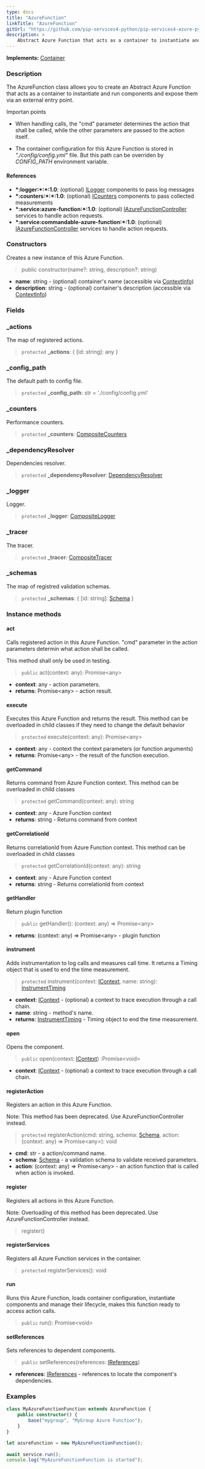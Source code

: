 ```yaml
---
type: docs
title: "AzureFunction"
linkTitle: "AzureFunction"
gitUrl: "https://github.com/pip-services4-python/pip-services4-azure-python"
description: >
    Abstract Azure Function that acts as a container to instantiate and run components and expose them via an external entry point. 
---
```


**Implements:** [Container](../../../container/containers/container)

### Description
The AzureFunction class allows you to create an Abstract Azure Function that acts as a container to instantiate and run components and expose them via an external entry point. 

Importan points

- When handling calls, the "cmd" parameter determines the action that shall be called, while the other parameters are passed to the action itself.  

- The container configuration for this Azure Function is stored in *"./config/config.yml"* file. But this path can be overriden by *CONFIG_PATH* environment variable.

#### References

- **\*:logger:\*:\*:1.0**: (optional) [ILogger](../../../observability/log/ilogger) components to pass log messages
- **\*:counters:\*:\*:1.0**: (optional) [ICounters](../../../observability/count/icounters) components to pass collected measurements
- **\*:service:azure-function:\*:1.0**: (optional) [IAzureFunctionController](../../controllers/iazure_function_controller) services to handle action requests.
- **\*:service:commandable-azure-function:\*:1.0**: (optional) [IAzureFunctionController](../../controllers/iazure_function_controller) services to handle action requests.

### Constructors
Creates a new instance of this Azure Function.

> public constructor(name?: string, description?: string)

- **name**: string - (optional) container's name (accessible via [ContextInfo](../../../components/context/context_info))
- **description**: string - (optional) container's description (accessible via [ContextInfo](../../../components/context/context_info))


### Fields

<span class="hide-title-link">

### _actions
The map of registered actions.
> `protected` **_actions**: { [id: string]: any }

### _config_path
The default path to config file.
> `protected` **_config_path**: str = './config/config.yml'

### _counters
Performance counters.
> `protected` **_counters**: [CompositeCounters](../../../observability/count/composite_counters)

### _dependencyResolver
Dependencies resolver.
> `protected` **_dependencyResolver**: [DependencyResolver](../../../components/refer/dependency_resolver)

### _logger
Logger.
> `protected` **_logger**: [CompositeLogger](../../../observability/log/composite_logger)

### _tracer
The tracer.
> `protected` **_tracer**: [CompositeTracer](../../../observability/trace/composite_tracer)

### _schemas
The map of registred validation schemas.
> `protected` **_schemas**: { [id: string]: [Schema](../../../data/validate/schema) }

</span>


### Instance methods

#### act
Calls registered action in this Azure Function.
"cmd" parameter in the action parameters determin
what action shall be called.

This method shall only be used in testing.

> `public` act(context: any): Promise\<any\>
- **context**: any - action parameters.
- **returns**: Promise\<any\> - action result.

#### execute
Executes this Azure Function and returns the result.
This method can be overloaded in child classes
if they need to change the default behavior

> `protected` execute(context: any): Promise\<any\>

- **context**: any - context the context parameters (or function arguments)
- **returns**: Promise\<any\> - the result of the function execution.

#### getCommand
Returns command from Azure Function context.
This method can be overloaded in child classes

> `protected` getCommand(context: any): string

- **context**: any - Azure Function context
- **returns**: string - Returns command from context

#### getCorrelationId
Returns correlationId from Azure Function context.
This method can be overloaded in child classes

> `protected` getCorrelationId(context: any): string

- **context**: any - Azure Function context
- **returns**: string - Returns correlationId from context

#### getHandler
Return plugin function

> `public` getHandler(): (context: any) => Promise\<any\>

- **returns**: (context: any) => Promise\<any\> - plugin function


#### instrument
Adds instrumentation to log calls and measures call time.
It returns a Timing object that is used to end the time measurement.

> `protected` instrument(context: [IContext](../../../components/context/icontext), name: string): [InstrumentTiming](../../../rpc/trace/instrument_timing)

- **context**: [IContext](../../../components/context/icontext) - (optional) a context to trace execution through a call chain.
- **name**: string - method's name.
- **returns**: [InstrumentTiming](../../../rpc/trace/instrument_timing) - Timing object to end the time measurement.

#### open
Opens the component.

> `public` open(context: [IContext](../../../components/context/icontext)) :Promise\<void\>

- **context**: [IContext](../../../components/context/icontext) - (optional) a context to trace execution through a call chain.

#### registerAction
Registers an action in this Azure Function.

Note: This method has been deprecated. Use AzureFunctionController instead.

> `protected` registerAction(cmd: string, schema: [Schema](../../../data/validate/schema),  action: (context: any) => Promise\<any\>): void

- **cmd**: str - a action/command name.
- **schema**: [Schema](../../../data/validate/schema) - a validation schema to validate received parameters.
- **action**: (context: any) => Promise\<any\> - an action function that is called when action is invoked.

#### register
Registers all actions in this Azure Function.

Note: Overloading of this method has been deprecated. Use AzureFunctionController instead.

> register()

#### registerServices
Registers all Azure Function services in the container.

> `protected` registerServices(): void

#### run
Runs this Azure Function, loads container configuration,
instantiate components and manage their lifecycle,
makes this function ready to access action calls.

> `public` run(): Promise\<void\>


#### setReferences
Sets references to dependent components.

> `public` setReferences(references: [IReferences](../../../components/refer/ireferences))

- **references**: [IReferences](../../../components/refer/ireferences) - references to locate the component's dependencies.


### Examples

```typescript
class MyAzureFunctionFunction extends AzureFunction {
    public constructor() {
        base("mygroup", "MyGroup Azure Function");
    }
}

let azureFunction = new MyAzureFunctionFunction();
 
await service.run();
console.log("MyAzureFunctionFunction is started");
```
